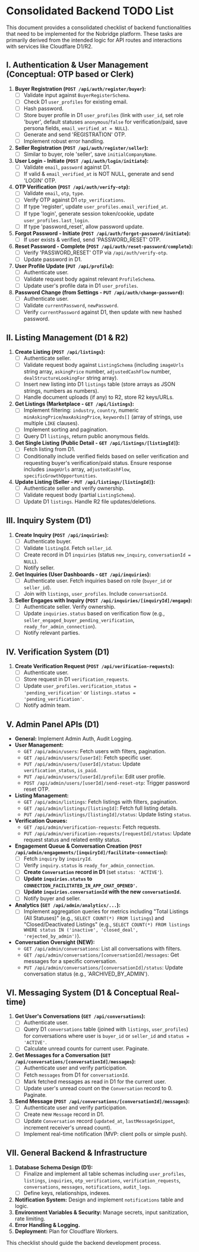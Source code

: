 
# Consolidated Backend TODO List

This document provides a consolidated checklist of backend functionalities that need to be implemented for the Nobridge platform. These tasks are primarily derived from the intended logic for API routes and interactions with services like Cloudflare D1/R2.

## I. Authentication & User Management (Conceptual: OTP based or Clerk)

1.  **Buyer Registration (`POST /api/auth/register/buyer`):**
    *   [ ] Validate input against `BuyerRegisterSchema`.
    *   [ ] Check D1 `user_profiles` for existing email.
    *   [ ] Hash password.
    *   [ ] Store buyer profile in D1 `user_profiles` (link with `user_id`, set role 'buyer', default statuses `anonymous`/`false` for verification/paid, save persona fields, `email_verified_at = NULL`).
    *   [ ] Generate and send 'REGISTRATION' OTP.
    *   [ ] Implement robust error handling.
2.  **Seller Registration (`POST /api/auth/register/seller`):**
    *   [ ] Similar to buyer, role 'seller', save `initialCompanyName`.
3.  **User Login - Initiate (`POST /api/auth/login/initiate`):**
    *   [ ] Validate `email`, `password` against D1.
    *   [ ] If valid & `email_verified_at` is NOT NULL, generate and send 'LOGIN' OTP.
4.  **OTP Verification (`POST /api/auth/verify-otp`):**
    *   [ ] Validate `email`, `otp`, `type`.
    *   [ ] Verify OTP against D1 `otp_verifications`.
    *   [ ] If type 'register', update `user_profiles.email_verified_at`.
    *   [ ] If type 'login', generate session token/cookie, update `user_profiles.last_login`.
    *   [ ] If type 'password_reset', allow password update.
5.  **Forgot Password - Initiate (`POST /api/auth/forgot-password/initiate`):**
    *   [ ] If user exists & verified, send 'PASSWORD_RESET' OTP.
6.  **Reset Password - Complete (`POST /api/auth/reset-password/complete`):**
    *   [ ] Verify 'PASSWORD_RESET' OTP via `/api/auth/verify-otp`.
    *   [ ] Update password in D1.
7.  **User Profile Update (`PUT /api/profile`):**
    *   [ ] Authenticate user.
    *   [ ] Validate request body against relevant `ProfileSchema`.
    *   [ ] Update user's profile data in D1 `user_profiles`.
8.  **Password Change (from Settings - `PUT /api/auth/change-password`):**
    *   [ ] Authenticate user.
    *   [ ] Validate `currentPassword`, `newPassword`.
    *   [ ] Verify `currentPassword` against D1, then update with new hashed password.

## II. Listing Management (D1 & R2)

1.  **Create Listing (`POST /api/listings`):**
    *   [ ] Authenticate seller.
    *   [ ] Validate request body against `ListingSchema` (including `imageUrls` string array, `askingPrice` number, `adjustedCashFlow` number, `dealStructureLookingFor` string array).
    *   [ ] Insert new listing into D1 `listings` table (store arrays as JSON strings, numbers as numbers).
    *   [ ] Handle document uploads (if any) to R2, store R2 keys/URLs.
2.  **Get Listings (Marketplace - `GET /api/listings`):**
    *   [ ] Implement filtering: `industry`, `country`, numeric `minAskingPrice`/`maxAskingPrice`, `keywords[]` (array of strings, use multiple `LIKE` clauses).
    *   [ ] Implement sorting and pagination.
    *   [ ] Query D1 `listings`, return public anonymous fields.
3.  **Get Single Listing (Public Detail - `GET /api/listings/[listingId]`):**
    *   [ ] Fetch listing from D1.
    *   [ ] Conditionally include verified fields based on seller verification and requesting buyer's verification/paid status. Ensure response includes `imageUrls` array, `adjustedCashFlow`, `specificGrowthOpportunities`.
4.  **Update Listing (Seller - `PUT /api/listings/[listingId]`):**
    *   [ ] Authenticate seller and verify ownership.
    *   [ ] Validate request body (partial `ListingSchema`).
    *   [ ] Update D1 `listings`. Handle R2 file updates/deletions.

## III. Inquiry System (D1)

1.  **Create Inquiry (`POST /api/inquiries`):**
    *   [ ] Authenticate buyer.
    *   [ ] Validate `listingId`. Fetch `seller_id`.
    *   [ ] Create record in D1 `inquiries` (status `new_inquiry`, `conversationId = NULL`).
    *   [ ] Notify seller.
2.  **Get Inquiries (User Dashboards - `GET /api/inquiries`):**
    *   [ ] Authenticate user. Fetch inquiries based on role (`buyer_id` or `seller_id`).
    *   [ ] Join with `listings`, `user_profiles`. Include `conversationId`.
3.  **Seller Engages with Inquiry (`POST /api/inquiries/[inquiryId]/engage`):**
    *   [ ] Authenticate seller. Verify ownership.
    *   [ ] Update `inquiries.status` based on verification flow (e.g., `seller_engaged_buyer_pending_verification`, `ready_for_admin_connection`).
    *   [ ] Notify relevant parties.

## IV. Verification System (D1)

1.  **Create Verification Request (`POST /api/verification-requests`):**
    *   [ ] Authenticate user.
    *   [ ] Store request in D1 `verification_requests`.
    *   [ ] Update `user_profiles.verification_status = 'pending_verification'` or `listings.status = 'pending_verification'`.
    *   [ ] Notify admin team.

## V. Admin Panel APIs (D1)

*   **General:** Implement Admin Auth, Audit Logging.
*   **User Management:**
    *   `GET /api/admin/users`: Fetch users with filters, pagination.
    *   `GET /api/admin/users/[userId]`: Fetch specific user.
    *   `PUT /api/admin/users/[userId]/status`: Update `verification_status`, `is_paid`.
    *   `PUT /api/admin/users/[userId]/profile`: Edit user profile.
    *   `POST /api/admin/users/[userId]/send-reset-otp`: Trigger password reset OTP.
*   **Listing Management:**
    *   `GET /api/admin/listings`: Fetch listings with filters, pagination.
    *   `GET /api/admin/listings/[listingId]`: Fetch full listing details.
    *   `PUT /api/admin/listings/[listingId]/status`: Update listing `status`.
*   **Verification Queues:**
    *   `GET /api/admin/verification-requests`: Fetch requests.
    *   `PUT /api/admin/verification-requests/[requestId]/status`: Update request status and related entity status.
*   **Engagement Queue & Conversation Creation (`POST /api/admin/engagements/[inquiryId]/facilitate-connection`):**
    *   [ ] Fetch `inquiry` by `inquiryId`.
    *   [ ] Verify `inquiry.status` is `ready_for_admin_connection`.
    *   [ ] **Create `Conversation` record in D1** (set `status: 'ACTIVE'`).
    *   [ ] **Update `inquiries.status` to `CONNECTION_FACILITATED_IN_APP_CHAT_OPENED'`.**
    *   [ ] **Update `inquiries.conversationId` with the new `conversationId`.**
    *   [ ] Notify buyer and seller.
*   **Analytics (`GET /api/admin/analytics/...`):**
    *   [ ] Implement aggregation queries for metrics including "Total Listings (All Statuses)" (e.g., `SELECT COUNT(*) FROM listings`) and "Closed/Deactivated Listings" (e.g., `SELECT COUNT(*) FROM listings WHERE status IN ('inactive', 'closed_deal', 'rejected_by_admin')`).
*   **Conversation Oversight (NEW):**
    *   `GET /api/admin/conversations`: List all conversations with filters.
    *   `GET /api/admin/conversations/[conversationId]/messages`: Get messages for a specific conversation.
    *   `PUT /api/admin/conversations/[conversationId]/status`: Update conversation status (e.g., 'ARCHIVED_BY_ADMIN').

## VI. Messaging System (D1 & Conceptual Real-time)

1.  **Get User's Conversations (`GET /api/conversations`):**
    *   [ ] Authenticate user.
    *   [ ] Query D1 `conversations` table (joined with `listings`, `user_profiles`) for conversations where user is `buyer_id` or `seller_id` and `status = 'ACTIVE'`.
    *   [ ] Calculate unread counts for current user. Paginate.
2.  **Get Messages for a Conversation (`GET /api/conversations/[conversationId]/messages`):**
    *   [ ] Authenticate user and verify participation.
    *   [ ] Fetch `messages` from D1 for `conversationId`.
    *   [ ] Mark fetched messages as read in D1 for the current user.
    *   [ ] Update user's unread count on the `Conversation` record to 0. Paginate.
3.  **Send Message (`POST /api/conversations/[conversationId]/messages`):**
    *   [ ] Authenticate user and verify participation.
    *   [ ] Create new `Message` record in D1.
    *   [ ] Update `Conversation` record (`updated_at`, `lastMessageSnippet`, increment receiver's unread count).
    *   [ ] Implement real-time notification (MVP: client polls or simple push).

## VII. General Backend & Infrastructure

1.  **Database Schema Design (D1):**
    *   [ ] Finalize and implement all table schemas including `user_profiles`, `listings`, `inquiries`, `otp_verifications`, `verification_requests`, `conversations`, `messages`, `notifications`, `audit_logs`.
    *   [ ] Define keys, relationships, indexes.
2.  **Notification System:** Design and implement `notifications` table and logic.
3.  **Environment Variables & Security:** Manage secrets, input sanitization, rate limiting.
4.  **Error Handling & Logging.**
5.  **Deployment:** Plan for Cloudflare Workers.

This checklist should guide the backend development process.

    